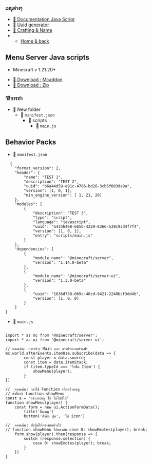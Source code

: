 ### เมนูต่างๆ
* [ 📰 Documentation Java Script](https://learn.microsoft.com/en-us/minecraft/creator/?view=minecraft-bedrock-stable)
* [ 📁 Uuid generator ](https://www.uuidgenerator.net/)
* [ 🛒 Crafting & Name ](https://crafting.thedestruc7i0n.ca/)
*
    * [ Home & back ](https://github.com/SolightzZ/Minecraft-Bedrock)

## Menu Server Java scripts 
- Minecraft v 1.21.20+

* [ 📍 Download : Mcaddon ](https://github.com/SolightzZ/Minecraft-Bedrock/releases/download/JS/Java.Scripts.mcaddon)
* [ 📍 Download : Zip ](https://github.com/SolightzZ/Minecraft-Bedrock/releases/download/JS/Java.Scripts.zip)

### วิธีการทำ
- 📂 New folder
    * 📄 `manifest.json`
        * 📂 scripts
            * 📄 `main.js`


## Behavior Packs
* 📄 `manifest.json`
```
  {
    "format_version": 2,
    "header": {
        "name": "TEST 1",
        "description": "TEST 2",
        "uuid": "b6a44d59-e91c-4706-bd26-3cb5f083da9a",
        "version": [1, 0, 1],
        "min_engine_version": [ 1, 21, 20]
    },
	"modules": [
        {
            "description": "TEST 3",
            "type": "script",
            "language": "javascript",
            "uuid": "a42464e8-665b-4229-8366-539c92d4f7f4",
            "version": [1, 0, 1],
            "entry": "scripts/main.js"
        }
    ],
	"dependencies": [
		{
			"module_name": "@minecraft/server",
			"version": "1.14.0-beta"
		},
		{
			"module_name": "@minecraft/server-ui",
			"version": "1.3.0-beta"
		},
        {
			"uuid": "1836d738-069c-48cd-9421-2240bcf3dd4b",
			"version": [1, 0, 0]
		}
    ]
}
```

* 📄 `main.js`

```

import * as mc from '@minecraft/server';
import * as ui from '@minecraft/server-ui';

// คอมเม้น: การสร้าง Main และ การประกาศตัวแปร
mc.world.afterEvents.itemUse.subscribe(data => {
        const player = data.source;
        const item = data.itemStack;
        if (item.typeId === 'ใส่ชื่อ Item') {
            showMenu(player);
        }
})

//  คอมเม้น: การใช้ Function เพื่อสร้างเมนู 
// ตั้งชื่อว่า function showMenu
const a = "อธิบายเมนู ใส่ ไม่ใส่ก็ได้"
function showMenu(player) {
    const form = new ui.ActionFormData();
        title('ชื่อเมนู')
        button('ตั้งชื่อ ปุ่ม', 'ใส่ icon')

//  คอมเม้น: ตั้งปุ่มให้ทำงานอย่างไร
// function showMenu ให้ตรงกับ case 0: showEmotes(player); break;
    form.show(player).then(response => {
        switch (response.selection) {
            case 0: showEmotes(player); break;
        }
    })
}


```
